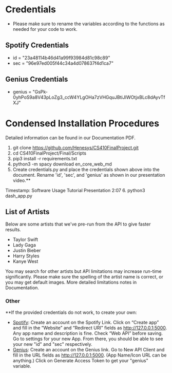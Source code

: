 # Credentials

- Please make sure to rename the variables according to the functions as needed for your code to work.

## Spotify Credentials
- id = "23a48114b46d41a99f93984d81c98c89"
- sec = "96e97ed005f44c34a4d078637f4d1ca7"

## Genius Credentials
- genius = "GsPk-0yhPoS9a8V43pLoZg3_ccW4YLgOHa7zVHGquJBtiJIWOtjxBLc8dAyvTfXJ"

# Condensed Installation Procedures
Detailed information can be found in our Documentation PDF.
1. git clone https://github.com/Henesys/CS410FinalProject.git
2. cd CS410FinalProject/Final/Scripts
3. pip3 install -r requirements.txt
4. python3 -m spacy download en_core_web_md
5. Create credentials.py and place the credentials shown above into the document. Rename 'id', 'sec', and 'genius' as shown in our presentation video.**

Timestamp: Software Usage Tutorial Presentation 2:07
6. python3 dash_app.py

## List of Artists
Below are some artists that we've pre-run from the API to give faster results.
- Taylor Swift
- Lady Gaga
- Justin Bieber
- Harry Styles
- Kanye West

You may search for other artists but API limitations may increase run-time significantly.
Please make sure the spelling of the artist name is correct, or you may get default images.
More detailed limitations notes in Documentation.


### Other

**If the provided credentials do not work, to create your own:
- [Spotify](https://developer.spotify.com/dashboard): Create an account on the Spotify Link. Click on “Create app” and fill in the “Website” and “Redirect URI” fields as http://127.0.0.1:5000. Any app name and description is fine. Check “Web API” before saving. Go to settings for your new App. From there, you should be able to see your new "id" and "sec" respectively.
- [Genius](http://genius.com/api-clients): Create an account on the Genius link. Go to New API Client and fill in the URL fields as http://127.0.0.1:5000. (App Name/Icon URL can be anything.) Click on Generate Access Token to get your "genius" variable.